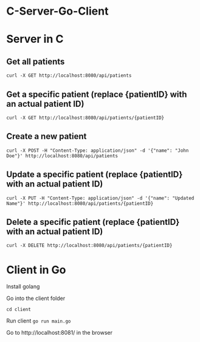 # C-Server-Go-Client

# Server in C

## Get all patients
`curl -X GET http://localhost:8080/api/patients`

## Get a specific patient (replace {patientID} with an actual patient ID)
`curl -X GET http://localhost:8080/api/patients/{patientID}`

## Create a new patient
`curl -X POST -H "Content-Type: application/json" -d '{"name": "John Doe"}' http://localhost:8080/api/patients`

## Update a specific patient (replace {patientID} with an actual patient ID)
`curl -X PUT -H "Content-Type: application/json" -d '{"name": "Updated Name"}' http://localhost:8080/api/patients/{patientID}`

## Delete a specific patient (replace {patientID} with an actual patient ID)
`curl -X DELETE http://localhost:8080/api/patients/{patientID}`


# Client in Go
Install golang 

Go into the client folder

`cd client`

Run client 
`go run main.go`

Go to http://localhost:8081/ in the browser



